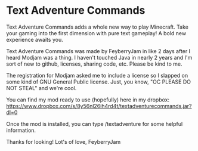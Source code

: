 # Text Adventure Commands

Text Adventure Commands adds a whole new way to play Minecraft.  Take your gaming into the first dimension with pure text gameplay!  A bold new experience awaits you.

Text Adventure Commands was made by FeyberryJam in like 2 days after I heard Modjam was a thing.  I haven't touched Java in nearly 2 years and I'm sort of new to github, licenses, sharing code, etc.  Please be kind to me.

The registration for Modjam asked me to include a license so I slapped on some kind of GNU General Public license.  Just, you know, "OC PLEASE DO NOT STEAL" and we're cool.

You can find my mod ready to use (hopefully) here in my dropbox:
https://www.dropbox.com/s/8y56nl26ih4rd4t/textadventurecommands.jar?dl=0

Once the mod is installed, you can type /textadventure for some helpful information.

Thanks for looking!
Lot's of love, FeyberryJam